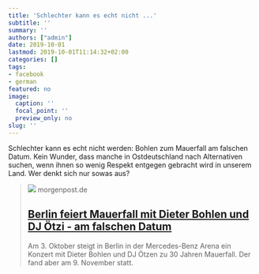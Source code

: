 ```yaml
---
title: 'Schlechter kann es echt nicht ...'
subtitle: ''
summary: ''
authors: ["admin"]
date: 2019-10-01
lastmod: 2019-10-01T11:14:32+02:00
categories: []
tags:
- facebook
- german
featured: no
image:
  caption: ''
  focal_point: ''
  preview_only: no
slug: ''
---
```

Schlechter kann es echt nicht werden: Bohlen zum Mauerfall am falschen Datum. Kein Wunder, dass manche in Ostdeutschland nach Alternativen  suchen, wenn ihnen so wenig Respekt entgegen gebracht wird in unserem Land. Wer denkt sich nur sowas aus?
> [![](https://img.morgenpost.de/img/berlin/crop227244175/3967606455-w820-cv16_9-q85-fnov-fpi231768577-fpotr/1b7baf30-e397-11e9-b7ff-0c0c3bec713f.jpg)](https://www.morgenpost.de/berlin/article227244177/Berlin-feiert-Mauerfall-mit-Bohlen-am-falschen-Datum.html)
> morgenpost.de
> ## [Berlin feiert Mauerfall mit Dieter Bohlen und DJ Ötzi  - am falschen Datum ](https://www.morgenpost.de/berlin/article227244177/Berlin-feiert-Mauerfall-mit-Bohlen-am-falschen-Datum.html)
>
>Am 3. Oktober steigt in Berlin in der Mercedes-Benz Arena ein Konzert mit Dieter Bohlen und DJ Ötzen zu 30 Jahren Mauerfall. Der fand aber am 9. November statt. 


